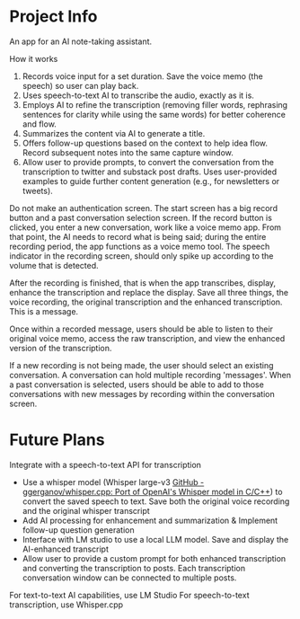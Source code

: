 # Project Info

An app for an AI note-taking assistant.

How it works
1. Records voice input for a set duration. Save the voice memo (the speech) so user can play back.
2. Uses speech-to-text AI to transcribe the audio, exactly as it is.
3. Employs AI to refine the transcription (removing filler words, rephrasing sentences for clarity while using the same words) for better coherence and flow.
4. Summarizes the content via AI to generate a title.
5. Offers follow-up questions based on the context to help idea flow. Record subsequent notes into the same capture window.
6. Allow user to provide prompts, to convert the conversation from the transcription to twitter and substack post drafts. Uses user-provided examples to guide further content generation (e.g., for newsletters or tweets).

Do not make an authentication screen. The start screen has a big record button and a past conversation selection screen.  If the record button is clicked, you enter a new conversation, work like a voice memo app. From that point, the AI needs to record what is being said; during the entire recording period, the app functions as a voice memo tool. The speech indicator in the recording screen, should only spike up according to the volume that is detected.

After the recording is finished, that is when the app transcribes, display, enhance the transcription and replace the display. Save all three things, the voice recording, the original transcription and the enhanced transcription. This is a message.

Once within a recorded message, users should be able to listen to their original voice memo, access the raw transcription, and view the enhanced version of the transcription.

If a new recording is not being made, the user should select an existing conversation. A conversation can hold multiple recording 'messages'. When a past conversation is selected, users should be able to add to those conversations with new messages by recording within the conversation screen.

# Future Plans

Integrate with a speech-to-text API for transcription
- Use a whisper model (Whisper large-v3 [GitHub - ggerganov/whisper.cpp: Port of OpenAI's Whisper model in C/C++](https://github.com/ggerganov/whisper.cpp)) to convert the saved speech to text.  Save both the original voice recording and the original whisper transcript
- Add AI processing for enhancement and summarization & Implement follow-up question generation
- Interface with LM studio to use a local LLM model. Save and display the AI-enhanced transcript
- Allow user to provide a custom prompt for both enhanced transcription and converting the transcription to posts. Each transcription conversation window can be connected to multiple posts.

For text-to-text AI capabilities, use LM Studio
For speech-to-text transcription, use Whisper.cpp

